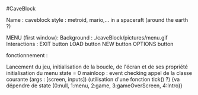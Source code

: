 #CaveBlock

Name : caveblock
style : metroid, mario,... in a spaceraft (around the earth ?)

MENU (first window):
    Background : ./caveBlock/pictures/menu.gif
    Interactions :  EXIT button
                    LOAD button
                    NEW button
                    OPTIONS button

fonctionnement :

Lancement du jeu,
initialisation de la boucle, de l'écran et de ses propriété
initialisation du menu
state = 0
mainloop :
    event checking
    appel de la classe courante (args : [screen, inputs]) (utilisation d'une fonction tick() ?) {va dépendre de state (0:null, 1:menu, 2:game, 3:gameOverScreen, 4:Intro)}
